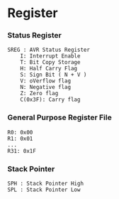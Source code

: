 # Register

### Status Register

    SREG : AVR Status Register
        I: Interrupt Enable 
        T: Bit Copy Storage
        H: Half Carry Flag
        S: Sign Bit ( N + V )
        V: oVerflow flag
        N: Negative flag
        Z: Zero flag
        C(0x3F): Carry flag

### General Purpose Register File
    R0: 0x00
    R1: 0x01
    ...
    R31: 0x1F

### Stack Pointer
    SPH : Stack Pointer High
    SPL : Stack Pointer Low
